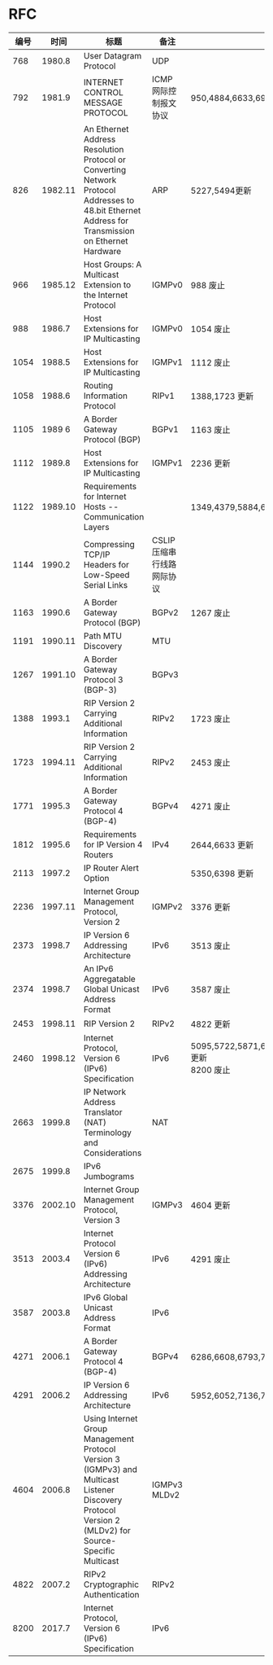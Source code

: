 # RFC

| 编号 | 时间 | 标题 | 备注 | 修订 |
|---|---|---|---|---|
| 768 | 1980.8 | User Datagram Protocol | UDP | |
| 792 | 1981.9 | INTERNET CONTROL MESSAGE PROTOCOL | ICMP 网际控制报文协议 | 950,4884,6633,6918 更新|
| 826 | 1982.11 | An Ethernet Address Resolution Protocol or Converting Network Protocol Addresses to 48.bit Ethernet Address for Transmission on Ethernet Hardware | ARP | 5227,5494更新 | 
| 966 | 1985.12 | Host Groups: A Multicast Extension to the Internet Protocol | IGMPv0 | 988 废止 |
| 988 | 1986.7 | Host Extensions for IP Multicasting | IGMPv0 | 1054 废止 |
| 1054 | 1988.5 | Host Extensions for IP Multicasting | IGMPv1 | 1112 废止 |
| 1058 | 1988.6 | Routing Information Protocol | RIPv1 | 1388,1723 更新 |
| 1105 | 1989 6 | A Border Gateway Protocol (BGP) | BGPv1 | 1163 废止 |
| 1112 | 1989.8 | Host Extensions for IP Multicasting | IGMPv1 | 2236 更新 |
| 1122 | 1989.10 | Requirements for Internet Hosts -- Communication Layers |  |  1349,4379,5884,6093,6298,6633,6864,8029 更新 |
| 1144 | 1990.2 | Compressing TCP/IP Headers for Low-Speed Serial Links | CSLIP 压缩串行线路网际协议 | | 
| 1163 | 1990.6 | A Border Gateway Protocol (BGP) | BGPv2 | 1267 废止 |
| 1191 | 1990.11 | Path MTU Discovery | MTU | |
| 1267 | 1991.10 | A Border Gateway Protocol 3 (BGP-3) | BGPv3 | |
| 1388 | 1993.1 | RIP Version 2 Carrying Additional Information | RIPv2 | 1723 废止 |
| 1723 | 1994.11 | RIP Version 2 Carrying Additional Information | RIPv2 | 2453 废止 |
| 1771 | 1995.3 | A Border Gateway Protocol 4 (BGP-4) | BGPv4 | 4271 废止 |
| 1812 | 1995.6 | Requirements for IP Version 4 Routers | IPv4 | 2644,6633 更新 |
| 2113 | 1997.2 | IP Router Alert Option | | 5350,6398 更新 |
| 2236 | 1997.11 | Internet Group Management Protocol, Version 2 | IGMPv2 | 3376 更新 |
| 2373 | 1998.7 | IP Version 6 Addressing Architecture | IPv6 | 3513 废止 |
| 2374 | 1998.7 | An IPv6 Aggregatable Global Unicast Address Format | IPv6 | 3587 废止 |
| 2453 | 1998.11 | RIP Version 2 | RIPv2 | 4822 更新 |
| 2460 | 1998.12 | Internet Protocol, Version 6 (IPv6) Specification | IPv6 | 5095,5722,5871,6437,6564,6935,6946,7045,7112 更新<br/>8200 废止 |
| 2663 | 1999.8 | IP Network Address Translator (NAT) Terminology and Considerations | NAT | |
| 2675 | 1999.8 | IPv6 Jumbograms | | |
| 3376 | 2002.10 | Internet Group Management Protocol, Version 3 | IGMPv3 | 4604 更新 |
| 3513 | 2003.4 | Internet Protocol Version 6 (IPv6) Addressing Architecture | IPv6 | 4291 废止 |
| 3587 | 2003.8 | IPv6 Global Unicast Address Format | IPv6 | |
| 4271 | 2006.1 | A Border Gateway Protocol 4 (BGP-4) | BGPv4 | 6286,6608,6793,7606,7607,7705,8212,8654 更新 |
| 4291 | 2006.2 | IP Version 6 Addressing Architecture | IPv6 | 5952,6052,7136,7346,7371,8064 更新 |
| 4604 | 2006.8 | Using Internet Group Management Protocol Version 3 (IGMPv3) and Multicast Listener Discovery Protocol Version 2 (MLDv2) for Source-Specific Multicast | IGMPv3 MLDv2 | |
| 4822 | 2007.2 | RIPv2 Cryptographic Authentication | RIPv2 | |
| 8200 | 2017.7 | Internet Protocol, Version 6 (IPv6) Specification | IPv6 | |